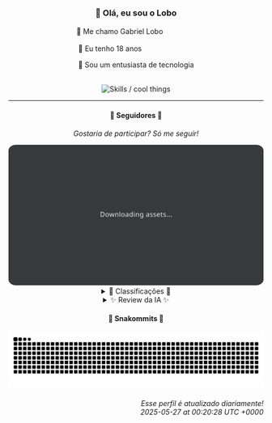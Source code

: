 <div align="center">
  <h3>👋 Olá, eu sou o Lobo</h3>
  
  <p>🐺 Me chamo Gabriel Loboㅤㅤㅤㅤㅤ</p>
  <p>🧔 Eu tenho 18 anosㅤㅤㅤㅤㅤㅤㅤㅤ</p>
  <p>🧠 Sou um entusiasta de tecnologia</p>

  <br/>

  <img width="600" alt="Skills / cool things" src="https://skills-icons.vercel.app/api/icons?i=python,md,html,css,js,github,git,vscode,linux,node,ts,sass,react,vite,vercel,lottie,ionic,capacitor,zustand,framer,firebase,arduino,godot,tailwind,shadcnui,lucide,zorinos,pnpm,reactnative&perline=14" />
</div>

<hr />

<div align="center">
    <h4>👤 Seguidores 👤</h4>
    <p><i>Gostaria de participar? Só me seguir!</i></p>
    <img width="600" src=".github/assets/cards/top3.svg" alt="Top 3 followers contributors (monthly)" />
    <details>
    <summary>🏅 Classificações 🏅</summary>
    <br/>
    <table>
        <thead>
            <tr align="center">
                <th>Posição</th>
                <th>Seguidor</th>
                <th>Contribuições</th>
            </tr>
        </thead>
        <tbody>
            <tr align="center">
                <td>1°</td>
                <td><a href="https://github.com/wTechnoo">Cézar</a></td>
                <td>222 ctr.</td>
            </tr>
            <tr align="center">
                <td>2°</td>
                <td><a href="https://github.com/danko-nobre">Danilo Nobre</a></td>
                <td>210 ctr.</td>
            </tr>
            <tr align="center">
                <td>3°</td>
                <td><a href="https://github.com/EvertonMJunior">Everton Marcelino Jr.</a></td>
                <td>129 ctr.</td>
            </tr>
            <tr align="center">
                <td>4°</td>
                <td><a href="https://github.com/DeividSouSan">Deivid Souza Santana</a></td>
                <td>80 ctr.</td>
            </tr>
            <tr align="center">
                <td>5°</td>
                <td><a href="https://github.com/TopTrenDev">TopTrenDev</a></td>
                <td>79 ctr.</td>
            </tr>
            <tr align="center">
                <td>6°</td>
                <td><a href="https://github.com/LuidiPiresHub">Luídi Pires</a></td>
                <td>61 ctr.</td>
            </tr>
            <tr align="center">
                <td>7°</td>
                <td><a href="https://github.com/RafaZeero">Rafael Lima de Morais</a></td>
                <td>44 ctr.</td>
            </tr>
            <tr align="center">
                <td>8°</td>
                <td><a href="https://github.com/LestterX">LestterX</a></td>
                <td>37 ctr.</td>
            </tr>
            <tr align="center">
                <td>9°</td>
                <td><a href="https://github.com/filipedeschamps">Filipe Deschamps</a></td>
                <td>28 ctr.</td>
            </tr>
            <tr align="center">
                <td>10°</td>
                <td><a href="https://github.com/Felipe-Takayuki">Felipe</a></td>
                <td>19 ctr.</td>
            </tr>
        </tbody>
    </table>
    </details>
    <details>
    <summary>✨ Review da IA ✨</summary>
    <br/>
    <div align="justify"><p><b>Cézar</b>, parabéns pelo primeiro lugar... em ter menos vida social. 222 contribuições? Espero que pelo menos metade disso seja documentação, porque código, né... </p>
<p><b>Danilo Nobre</b>, "Crafting web & game experiences with a touch of 3D". Que poético. E o que isso te rendeu? Ah, sim, um fork de um addon de Blender. Pelo menos o site da Space Wizard Studios está atualizado, alguém tem que pagar as contas, certo?</p>
<p><b>Everton Marcelino Jr.</b>, você está contribuindo para projetos com milhares de estrelas, que legal! Aposto que sua contribuição é essencial para o sucesso desses projetos... ou talvez seja só um ajuste de ponto e vírgula. Mas ei, você chegou perto do pódio, continue assim e quem sabe um dia você não passa do "Olá Mundo" no TypeORM.</p>
<p><b>Deivid Souza Santana</b>, "apaixonado por desenvolvimento back-end". Sua paixão é tanta que até esqueceu de atualizar o README do seu repositório pessoal desde o ano passado. E esse "MeEsqueci"? Parece um presságio do que vai acontecer com suas contribuições no próximo mês.</p>
<p><b>TopTrenDev</b>, especialista em Solana, Bitcoin, Ethereum, Smart contracts, dApps, DeFi & NFTs... uau, que currículo! Só falta aprender a fazer um projeto que realmente funcione. Mas ei, pelo menos você está surfando na onda das criptomoedas, mesmo que essa onda te leve direto para o esquecimento.</p>
<p><b>Luídi Pires</b>, Front-End, Back-End, Full Stack... e nenhum projeto com mais de zero estrelas. Mas não se preocupe, seu portfólio deve estar incrível, afinal, quem precisa de reconhecimento quando se tem um "E-CommerceX" com HTML e CSS?</p>
<p><b>Rafael Lima de Morais</b>, Go, Typescript, Rust, Vim... a combinação perfeita para criar projetos que ninguém entende. E esse "Ragna clicker"? Parece que você está mesmo precisando de um <i>clicker</i> para aumentar suas contribuições. Ah, e parabéns pelo fork da API do Nubank, originalidade é tudo!</p>
<p><b>LestterX</b>, tentando encontrar bitcoins com código "otimizado"? Boa sorte com isso. Enquanto você não encontra, que tal contribuir para algo que realmente ajude as pessoas? Mas ei, pelo menos você está tentando, mesmo que seja para ficar rico da noite para o dia.</p>
<p><b>Filipe Deschamps</b>, "Quer se sentir competente em programação? Confere isso: https://curso.dev". Ah, o mestre do marketing pessoal. Mas falando sério, 28 contribuições? Você está mais preocupado em vender cursos do que em programar. Mas quem liga, né? Afinal, o importante é o dinheiro entrar.</p>
<p><b>Felipe</b>, "REPOSITÓRIO". Que descrição inspiradora. E esse projeto Adamas? Parece promissor... em 2024. Mas não se preocupe, o importante é ter um back-end em Go, mesmo que ninguém use. Continue assim e quem sabe um dia você chegue às 20 contribuições.</p>
<p><b>Jean Brito</b>, Contribuindo para o Rocket.Chat? Que nobre! Mas vamos ser sinceros, suas 14 contribuições devem ser só correções de texto. E esse Dockerfile para instalar um servidor de SteamCMD? Sério? Talvez seja hora de focar em algo mais relevante, a não ser que você queira ser o rei do servidor de Counter-Strike.</p>
</div>
    </details>
</div>

<div align="center">
  <h4>🐍 Snakommits 🐍</h4>
    <picture>
      <source media="(prefers-color-scheme: dark)" srcset="https://raw.githubusercontent.com/Lobooooooo14/Lobooooooo14/snake-output/snake-dark.svg">
      <source media="(prefers-color-scheme: light)" srcset="https://raw.githubusercontent.com/Lobooooooo14/Lobooooooo14/snake-output/snake-light.svg">
      <img alt="github contribution grid snake animation" src="https://raw.githubusercontent.com/Lobooooooo14/Lobooooooo14/snake-output/snake-light.svg">
    </picture>
</div>

<h6 align="right">
  Esse perfil é atualizado diariamente!<br/> <i>2025-05-27 at 00:20:28 UTC +0000</i>
<h6>
